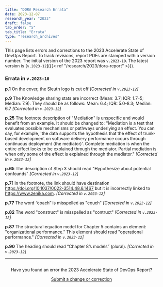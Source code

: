 ```yaml
---
title: "DORA Research Errata"
date: 2023-12-07
research_year: "2023"
draft: false
tab_order: "5"
tab_title: "Errata"
type: "research_archives"
---
```


This page lists errors and corrections to the 2023 Accelerate State of DevOps Report. To track revisions, report PDFs are stamped with a version number. The initial version of the 2023 report was `v.2023-10`. The latest version is [`v.2023-12`]({{< ref "/research/2023/dora-report" >}}).

### Errata in `v.2023-10`

**p.1** On the cover, the Sleuth logo is cut off _[Corrected in `v.2023-12`]_

**p.9** The Knowledge sharing stats are incorrect (Mean: 3.7; IQR: 1.7-5; Median: 7.9). They should be as follows: Mean: 6.4; IQR: 5.0-8.3; Median: 6.7 _[Corrected in `v.2023-12`]_

**p.25** The footnote description of "Mediation" is unspecific and would benefit from an example. It should be changed to: "Mediation is a test that evaluates possible mechanisms or pathways underlying an effect. You can say, for example, 'the data supports the hypothesis that the effect of trunk-based development on software delivery performance occurs through continuous deployment (the mediator)'. Complete mediation is when the entire effect looks to be explained through the mediator. Partial mediation is when only some of the effect is explained through the mediator." _[Corrected in `v.2023-12`]_

**p.65** The description of Step 3 should read "Hypothesize about potential confounds" _[Corrected in `v.2023-12`]_

**p.71** In the footnote, the link should have destination https://doi.org/10.1037/0022-3514.48.6.1467 but it is incorrectly linked to https://www.zenika.com. _[Corrected in `v.2023-12`]_

**p.77** The word “coach” is misspelled as "couch" _[Corrected in `v.2023-12`]_

**p.82** The word "construct" is misspelled as "contruct" _[Corrected in `v.2023-12`]_

**p.87** The structural equation model for Chapter 5 contains an element: "organizational performance." This element should read "operational performance." _[Corrected in `v.2023-12`]_

**p.90** The heading should read “Chapter 8’s models” (plural). _[Corrected in `v.2023-12`]_


-----
<div style="text-align:center; margin-top:2em;">
Have you found an error the 2023 Accelerate State of DevOps Report? 

<a href='{{< relref "/contact/" >}}?inquiry_type=Errata&errata_pub=Accelerate+State+of+DevOps+Report+2023' class='button'>Submit a change or correction</a>
</div>